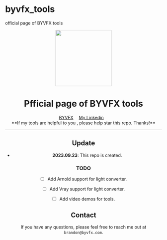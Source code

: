 # byvfx_tools
official page of BYVFX tools
<div align="center">

<div class="logo">
   <a href="https://shangchenzhou.com/projects/ProPainter/">
      <img src="assets/propainter_logo1_glow.png" style="width:180px">
   </a>
</div>

<h1>Pfficial page of BYVFX tools</h1>

<div>
    <a href='https://byvfx.com/' target='_blank'>BYVFX</a>&emsp;
    <a href='https://linkedin.com/brandoncyoung' target='_blank'>My Linkedin</a>&emsp;

</div>


<div> 
**If my tools are helpful to you , please help star this repo. Thanks!** 
</div> 

---



## Update
- **2023.09.23**: This repo is created.


### TODO
- [ ] Add Arnold support for light converter.  
- [ ] Add Vray support for light converter.  
- [ ] Add video demos for tools.
  



## Contact
If you have any questions, please feel free to reach me out at `brandon@byvfx.com`.